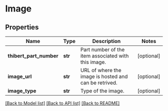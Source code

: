 # Image

## Properties
Name | Type | Description | Notes
------------ | ------------- | ------------- | -------------
**thibert_part_number** | **str** | Part number of the item associated with this image. | [optional] 
**image_url** | **str** | URL of where the image is hosted and can be retrived. | [optional] 
**image_type** | **str** | Type of the image. | [optional] 

[[Back to Model list]](../README.md#documentation-for-models) [[Back to API list]](../README.md#documentation-for-api-endpoints) [[Back to README]](../README.md)

